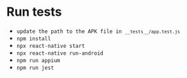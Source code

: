 <h1>Run tests</h1>
<ul>
    <li><code>update the path to the APK file in <code>__tests__/app.test.js</code></code></li>
    <li><code>npm install</code></li>
    <li><code>npx react-native start</code></li>
    <li><code>npx react-native run-android</code></li>
    <li><code>npm run appium</code></li>
    <li><code>npm run jest</code></li>
</ul>